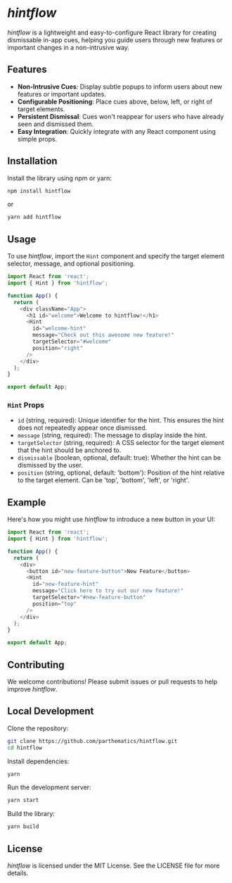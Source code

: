 # *hintflow*

*hintflow* is a lightweight and easy-to-configure React library for creating dismissable in-app cues, helping you guide users through new features or important changes in a non-intrusive way.

## Features

- **Non-Intrusive Cues**: Display subtle popups to inform users about new features or important updates.
- **Configurable Positioning**: Place cues above, below, left, or right of target elements.
- **Persistent Dismissal**: Cues won't reappear for users who have already seen and dismissed them.
- **Easy Integration**: Quickly integrate with any React component using simple props.

## Installation

Install the library using npm or yarn:

```bash
npm install hintflow
```
or 
```bash
yarn add hintflow
```

## Usage
To use *hintflow*, import the `Hint` component and specify the target element selector, message, and optional positioning.
```typescript
import React from 'react';
import { Hint } from 'hintflow';

function App() {
  return (
    <div className="App">
      <h1 id="welcome">Welcome to hintflow!</h1>
      <Hint
        id="welcome-hint"
        message="Check out this awesome new feature!"
        targetSelector="#welcome"
        position="right"
      />
    </div>
  );
}

export default App;
```

### `Hint` Props
- `id` (string, required): Unique identifier for the hint. This ensures the hint does not repeatedly appear once dismissed.
- `message` (string, required): The message to display inside the hint.
- `targetSelector` (string, required): A CSS selector for the target element that the hint should be anchored to.
- `dismissable` (boolean, optional, default: true): Whether the hint can be dismissed by the user.
- `position` (string, optional, default: 'bottom'): Position of the hint relative to the target element. Can be 'top', 'bottom', 'left', or 'right'.

## Example
Here's how you might use *hintflow* to introduce a new button in your UI:
```typescript
import React from 'react';
import { Hint } from 'hintflow';

function App() {
  return (
    <div>
      <button id="new-feature-button">New Feature</button>
      <Hint
        id="new-feature-hint"
        message="Click here to try out our new feature!"
        targetSelector="#new-feature-button"
        position="top"
      />
    </div>
  );
}

export default App;
```

## Contributing
We welcome contributions! Please submit issues or pull requests to help improve *hintflow*.

## Local Development
Clone the repository:
```bash
git clone https://github.com/parthematics/hintflow.git
cd hintflow
```

Install dependencies:
```bash
yarn
```

Run the development server:
```bash
yarn start
```

Build the library:
```bash
yarn build
```

## License
*hintflow* is licensed under the MIT License. See the LICENSE file for more details.
